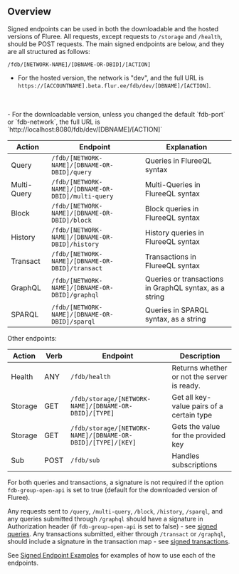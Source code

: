 ## Overview

Signed endpoints can be used in both the downloadable and the hosted versions of Fluree. All requests, except requests to `/storage` and `/health`, should be POST requests. The main signed endpoints are below, and they are all structured as follows:

`/fdb/[NETWORK-NAME]/[DBNAME-OR-DBID]/[ACTION]`

- For the hosted version, the network is "dev", and the full URL is `https://[ACCOUNTNAME].beta.flur.ee/fdb/dev/[DBNAME]/[ACTION]`.
<br/>
<br/>
- For the downloadable version, unless you changed the default `fdb-port` or `fdb-network`, the full URL is `http://localhost:8080/fdb/dev/[DBNAME]/[ACTION]`

Action | Endpoint | Explanation 
-- | -- | --
Query | `/fdb/[NETWORK-NAME]/[DBNAME-OR-DBID]/query` | Queries in FlureeQL syntax
Multi-Query | `/fdb/[NETWORK-NAME]/[DBNAME-OR-DBID]/multi-query` | Multi-Queries in FlureeQL syntax
Block | `/fdb/[NETWORK-NAME]/[DBNAME-OR-DBID]/block` | Block queries in FlureeQL syntax
History |  `/fdb/[NETWORK-NAME]/[DBNAME-OR-DBID]/history`| History queries in FlureeQL syntax
Transact | `/fdb/[NETWORK-NAME]/[DBNAME-OR-DBID]/transact` | Transactions in FlureeQL syntax
GraphQL | `/fdb/[NETWORK-NAME]/[DBNAME-OR-DBID]/graphql` | Queries or transactions in GraphQL syntax, as a string
SPARQL | `/fdb/[NETWORK-NAME]/[DBNAME-OR-DBID]/sparql` | Queries in SPARQL syntax, as a string

Other endpoints:

Action | Verb | Endpoint | Description
-- | -- | -- | --
Health | ANY | `/fdb/health` | Returns whether or not the server is ready. 
Storage | GET | `/fdb/storage/[NETWORK-NAME]/[DBNAME-OR-DBID]/[TYPE]` | Get all key-value pairs of a certain type
Storage | GET | `/fdb/storage/[NETWORK-NAME]/[DBNAME-OR-DBID]/[TYPE]/[KEY]` | Gets the value for the provided key
Sub | POST | `/fdb/sub` | Handles subscriptions


For both queries and transactions, a signature is not required if the option `fdb-group-open-api` is set to true (default for the downloaded version of Fluree). 

Any requests sent to `/query`, `/multi-query`, `/block`, `/history`, `/sparql`, and any queries submitted through `/graphql` should have a signature in Authorization header (if `fdb-group-open-api` is set to false) - see [signed queries](/docs/identity/signatures#signed-queries). Any transactions submitted, either through `/transact` or `/graphql`, should include a signature in the transaction map - see [signed transactions](/docs/identity/signatures#signed-transactions).

See [Signed Endpoint Examples](/api/signed-endpoints/signed-examples) for examples of how to use each of the endpoints.